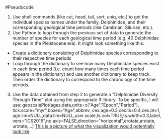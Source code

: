 #Pseudocode

1. Use shell commands (like cut, head, tail, sort, uniq, etc.) to get the individual species names under the family, Delphinidae, and their corresponding geological time periods (like Cambrian, Silurian, etc.).  
2. Use Python to loop through the previous set of data to generate the number of species for each geological time period (e.g. 40 Delphinidae species in the Pleistocene era). It might look something like this:
 - Create a dictionary consisting of Delphinidae species corresponding to their respective time periods
 - Loop through the dictionary to see how many Delphinidae species exist in each time period (i.e. count how many times each time period appears in the dictionary) and use another dictionary to keep track. Then order the dictionary to correspond to the chronology of the time periods.
3. Use the data obtained from step 2 to generate a "Delphinidae Diversity Through Time" plot using the appropriate R library. To be specific, I will use:
   geoscalePlot(ages,data,units=c("Age","Epoch","Period"),
   tick.scale="myr",boxes="Age",abbrev, cex.age=0.3,cex.ts=0.4,cex.pt=1,
   age.lim=NULL,data.lim=NULL,user.scale,ts.col=TRUE,ts.width=0.3,label,
   vers="ICS2015",no.axis=FALSE,direction="horizontal",erotate,arotate,
   urotate,...)
[This is a picture of what the visualization would potentially look like](http://www.ctoz.nl/c/ctz/images/vol69/nr04/6904a01fig2.gif)
